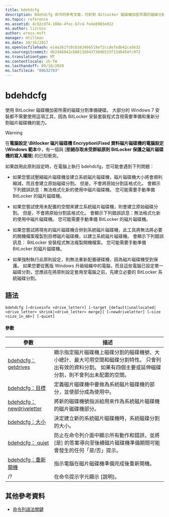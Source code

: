 ```yaml
---
title: bdehdcfg
description: Bdehdcfg 命令的參考文章，可針對 BitLocker 磁碟機加密所需的磁碟分割準備硬碟。
ms.topic: reference
ms.assetid: 4c92cd74-188e-4fec-b7c4-fe4e8903e032
ms.author: lizross
author: eross-msft
manager: mtillman
ms.date: 10/16/2017
ms.openlocfilehash: e14a361fc0cb163466519ef2ccdefed642ca5632
ms.sourcegitcommit: db2d46842c68813d043738d6523f13d8454fc972
ms.translationtype: MT
ms.contentlocale: zh-TW
ms.lasthandoff: 09/10/2020
ms.locfileid: "89632793"
---
```

# <a name="bdehdcfg"></a>bdehdcfg

使用 BitLocker 磁碟機加密所需的磁碟分割準備硬碟。 大部分的 Windows 7 安裝都不需要使用這項工具，因為 BitLocker 安裝套裝程式含視需要準備和重新分割磁片磁碟機的能力。

> [!WARNING]
> 在**電腦設定 \Bitlocker 磁片磁碟機 Encryption\Fixed 資料磁片磁碟機的電腦設定 \Windows 範本**中，有一個與 [**拒絕存取未受群組原則 BitLocker 保護之磁片磁碟機的寫入權限**] 的已知衝突。
>
>如果啟用此原則設定時，在電腦上執行 bdehdcfg，您可能會遇到下列問題：
>
>- 如果您嘗試壓縮磁片磁碟機並建立系統磁片磁碟機，磁片磁碟機大小將會順利縮減，而且會建立原始磁碟分割。 但是，不會將原始分割區格式化。 會顯示下列錯誤訊息：無法格式化新的使用中磁片磁碟機。 您可能需要手動準備 BitLocker 的磁片磁碟機。
>
>- 如果您嘗試使用未配置的空間來建立系統磁片磁碟機，則會建立原始磁碟分割。 但是，不會將原始分割區格式化。 會顯示下列錯誤訊息：無法格式化新的使用中磁片磁碟機。 您可能需要手動準備 BitLocker 的磁片磁碟機。
>
>- 如果您嘗試將現有的磁片磁碟機合併到系統磁片磁碟機，此工具將無法將必要的開機檔案複製到目標磁片磁碟機，以建立系統磁片磁碟機。 會顯示下列錯誤訊息： BitLocker 安裝程式無法複製開機檔案。 您可能需要手動準備 BitLocker 的磁片磁碟機。
>
>- 如果強制執行此原則設定，則無法重新配置硬碟機，因為磁片磁碟機受到保護。 如果您要從舊版 Windows 升級組織中的電腦，而且這些電腦已設定單一磁碟分割，您應該在將原則設定套用至電腦之前，先建立必要的 BitLocker 系統磁碟分割。

## <a name="syntax"></a>語法

```
bdehdcfg [–driveinfo <drive_letter>] [-target {default|unallocated|<drive_letter> shrink|<drive_letter> merge}] [–newdriveletter] [–size <size_in_mb>] [-quiet]
```

#### <a name="parameters"></a>參數

| 參數 | 描述 |
| --------- |----------- |
| [bdehdcfg： getdrives](bdehdcfg-driveinfo.md) | 顯示指定磁片磁碟機上磁碟分割的磁碟機號、大小總計、最大可用空間和磁碟分割特性。 只會列出有效的資料分割。 如果有四個主要或延伸磁碟分割，則不會列出未配置的空間。 |
| [bdehdcfg：目標](bdehdcfg-target.md) | 定義磁片磁碟機中要做為系統磁片磁碟機的部分，並使部分成為使用中。 |
| [bdehdcfg： newdriveletter](bdehdcfg-newdriveletter.md) | 將新的磁碟機號指派給用來作為系統磁片磁碟機的磁片磁碟機部分。 |
| [bdehdcfg：大小](bdehdcfg-size.md) | 決定建立新的系統磁片磁碟機時，系統磁碟分割的大小。 |
| [bdehdcfg： quiet](bdehdcfg-quiet.md) | 防止在命令列介面中顯示所有動作和錯誤，並將 [是] 的答案導向至後續磁片磁碟機準備期間可能會發生的任何「是/否」提示。 |
| [bdehdcfg：重新開機](bdehdcfg-restart.md) | 指示電腦在磁片磁碟機準備完成後重新開機。 |
| /? | 在命令提示字元顯示 [說明]。 |

## <a name="additional-references"></a>其他參考資料

- [命令列語法關鍵](command-line-syntax-key.md)
